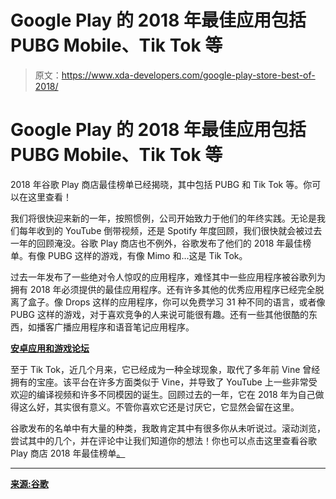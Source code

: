 # Google Play 的 2018 年最佳应用包括 PUBG Mobile、Tik Tok 等

> 原文：<https://www.xda-developers.com/google-play-store-best-of-2018/>

# Google Play 的 2018 年最佳应用包括 PUBG Mobile、Tik Tok 等

2018 年谷歌 Play 商店最佳榜单已经揭晓，其中包括 PUBG 和 Tik Tok 等。你可以在这里查看！

我们将很快迎来新的一年，按照惯例，公司开始致力于他们的年终实践。无论是我们每年收到的 YouTube 倒带视频，还是 Spotify 年度回顾，我们很快就会被过去一年的回顾淹没。谷歌 Play 商店也不例外，谷歌发布了他们的 2018 年最佳榜单。有像 PUBG 这样的游戏，有像 Mimo 和...这是 Tik Tok。

过去一年发布了一些绝对令人惊叹的应用程序，难怪其中一些应用程序被谷歌列为拥有 2018 年必须提供的最佳应用程序。还有许多其他的优秀应用程序已经完全脱离了盒子。像 Drops 这样的应用程序，你可以免费学习 31 种不同的语言，或者像 PUBG 这样的游戏，对于喜欢竞争的人来说可能很有趣。还有一些其他很酷的东西，如播客广播应用程序和语音笔记应用程序。

[**安卓应用和游戏论坛**](https://forum.xda-developers.com/android/apps-games/)

至于 Tik Tok，近几个月来，它已经成为一种全球现象，取代了多年前 Vine 曾经拥有的宝座。该平台在许多方面类似于 Vine，并导致了 YouTube 上一些非常受欢迎的编译视频和许多不同模因的诞生。回顾过去的一年，它在 2018 年为自己做得这么好，其实很有意义。不管你喜欢它还是讨厌它，它显然会留在这里。

谷歌发布的名单中有大量的种类，我敢肯定其中有很多你从未听说过。滚动浏览，尝试其中的几个，并在评论中让我们知道你的想法！你也可以点击这里查看谷歌 Play 商店 2018 年最佳榜单[。](https://play.google.com/store/apps/editorial_collection/promotion_topic_bestof2018_mainpage_tp)

* * *

[**来源:谷歌**](https://android-developers.googleblog.com/2018/12/celebrating-developers-behind-best-apps.html)
